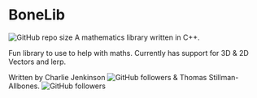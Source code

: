 # BoneLib
<img alt="GitHub repo size" src="https://img.shields.io/github/repo-size/fjols/BoneLib?style=plastic">
A mathematics library written in C++.

Fun library to use to help with maths. Currently has support for 3D & 2D Vectors and lerp.

Written by Charlie Jenkinson <img alt="GitHub followers" src="https://img.shields.io/github/followers/fjols?style=social">
& Thomas Stillman-Allbones. <img alt="GitHub followers" src="https://img.shields.io/github/followers/OxygenSwordfish?style=social">

